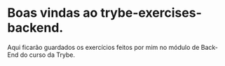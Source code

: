 # Boas vindas ao trybe-exercises-backend.

Aqui ficarão guardados os exercícios feitos por mim no módulo de Back-End do curso da Trybe.
